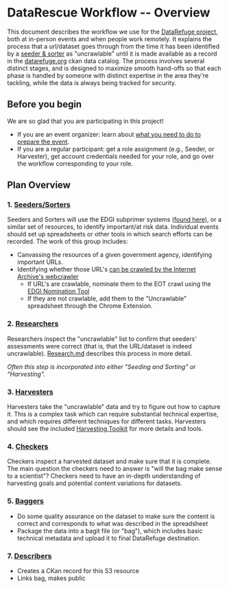 # DataRescue Workflow -- Overview

This document describes the workflow we use for the [DataRefuge project](http://www.ppehlab.org/), both at in-person events and when people work remotely. It explains the process that a url/dataset goes through from the time it has been identified by a [seeder & sorter](https://github.com/datarefugephilly/workflow/blob/master/seednsort.md) as "uncrawlable" until it is made available as a record in the [datarefuge.org](http://www.datarefuge.org) ckan data catalog. The process involves several distinct stages, and is designed to maximize smooth hand-offs so that each phase is handled by someone with distinct expertise in the area they're tackling, while the data is always being tracked for security.

## Before you begin
We are so glad that you are participating in this project!
- If you are an event organizer: learn about [what you need to do to prepare the event](advance-work.md).
- If you are a regular participant: get a role assignment (e.g., Seeder, or Harvester), get account credentials needed for your role, and go over the workflow corresponding to your role. 

## Plan Overview
### 1. [Seeders/Sorters](seednsort.md)
Seeders and Sorters will use the EDGI subprimer systems ([found here](https://envirodatagov.org/agency-forecasts/)), or a similar set of resources, to identify important/at risk data. Individual events should set up spreadsheets or other tools in which search efforts can be recorded. The work of this group includes:

- Canvassing the resources of a given government agency, identifying important URLs.
- Identifying whether those URL's [can be crawled by the Internet Archive's webcrawler](./what-heritrix-does.md)
    - If URL's are crawlable, nominate them to the EOT crawl using the [EDGI Nomination Tool](https://chrome.google.com/webstore/detail/nominationtool/abjpihafglmijnkkoppbookfkkanklok?hl=en)
    - If they are not crawlable, add them to the "Uncrawlable" spreadsheet through the Chrome Extension. 

### 2. [Researchers](research.md)
Researchers inspect the "uncrawlable" list to confirm that seeders' assessments were correct (that is, that the URL/dataset is indeed uncrawlable). [Research.md](research.md) describes this process in more detail. 

*Often this step is incorporated into either "Seeding and Sorting" or "Harvesting".*

### 3. [Harvesters](harvesting-toolkit)
Harvesters take the "uncrawlable" data and try to figure out how to capture it. This is a complex task which can require substantial technical expertise, and which requires different techniques for different tasks. Harvesters should see the included [Harvesting Toolkit](./harvesting-toolkit) for more details and tools. 

### 4. [Checkers](checking.md)
Checkers inspect a harvested dataset and make sure that it is complete. The main question the checkers need to answer is "will the bag make sense to a scientist"? Checkers need to have an in-depth understanding of harvesting goals and potential content variations for datasets.

### 5. [Baggers](bagging.md)
- Do some quality assurance on the dataset to make sure the content is correct and corresponds to what was described in the spreadsheet
- Package the data into a bagit file (or "bag"), which includes basic technical metadata and upload it to final DataRefuge destination.


### 7. [Describers](metadata.md)
- Creates a CKan record for this S3 resource
- Links bag, makes public
